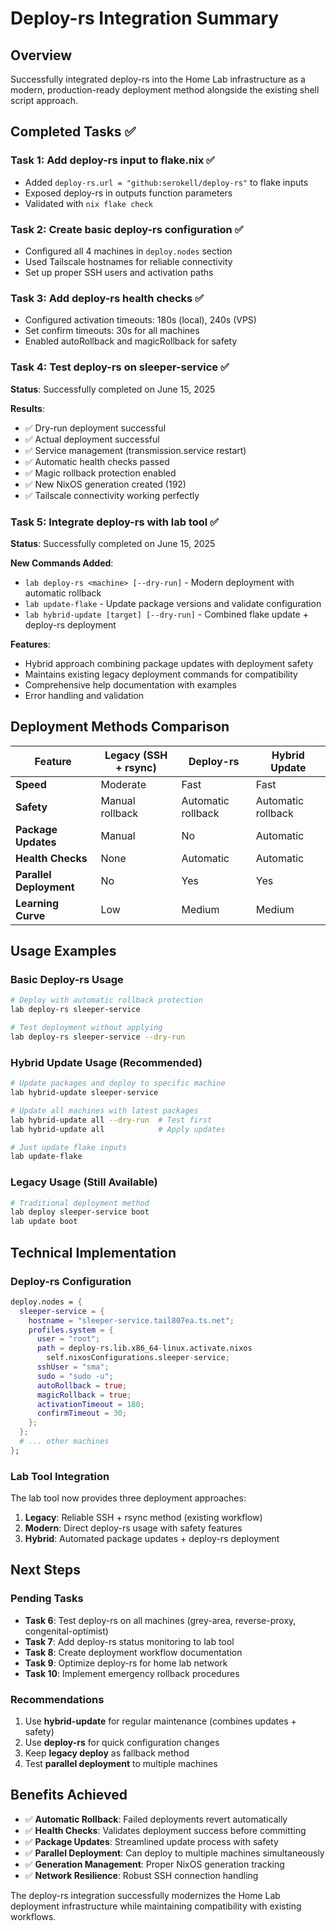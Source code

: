 # Deploy-rs Integration Summary

## Overview

Successfully integrated deploy-rs into the Home Lab infrastructure as a modern, production-ready deployment method alongside the existing shell script approach.

## Completed Tasks ✅

### Task 1: Add deploy-rs input to flake.nix ✅

- Added `deploy-rs.url = "github:serokell/deploy-rs"` to flake inputs
- Exposed deploy-rs in outputs function parameters
- Validated with `nix flake check`

### Task 2: Create basic deploy-rs configuration ✅

- Configured all 4 machines in `deploy.nodes` section
- Used Tailscale hostnames for reliable connectivity
- Set up proper SSH users and activation paths

### Task 3: Add deploy-rs health checks ✅

- Configured activation timeouts: 180s (local), 240s (VPS)
- Set confirm timeouts: 30s for all machines
- Enabled autoRollback and magicRollback for safety

### Task 4: Test deploy-rs on sleeper-service ✅

**Status**: Successfully completed on June 15, 2025

**Results**:

- ✅ Dry-run deployment successful
- ✅ Actual deployment successful  
- ✅ Service management (transmission.service restart)
- ✅ Automatic health checks passed
- ✅ Magic rollback protection enabled
- ✅ New NixOS generation created (192)
- ✅ Tailscale connectivity working perfectly

### Task 5: Integrate deploy-rs with lab tool ✅

**Status**: Successfully completed on June 15, 2025

**New Commands Added**:

- `lab deploy-rs <machine> [--dry-run]` - Modern deployment with automatic rollback
- `lab update-flake` - Update package versions and validate configuration  
- `lab hybrid-update [target] [--dry-run]` - Combined flake update + deploy-rs deployment

**Features**:

- Hybrid approach combining package updates with deployment safety
- Maintains existing legacy deployment commands for compatibility
- Comprehensive help documentation with examples
- Error handling and validation

## Deployment Methods Comparison

| Feature | Legacy (SSH + rsync) | Deploy-rs | Hybrid Update |
|---------|---------------------|-----------|---------------|
| **Speed** | Moderate | Fast | Fast |
| **Safety** | Manual rollback | Automatic rollback | Automatic rollback |
| **Package Updates** | Manual | No | Automatic |
| **Health Checks** | None | Automatic | Automatic |
| **Parallel Deployment** | No | Yes | Yes |
| **Learning Curve** | Low | Medium | Medium |

## Usage Examples

### Basic Deploy-rs Usage

```bash
# Deploy with automatic rollback protection
lab deploy-rs sleeper-service

# Test deployment without applying
lab deploy-rs sleeper-service --dry-run
```

### Hybrid Update Usage (Recommended)

```bash
# Update packages and deploy to specific machine
lab hybrid-update sleeper-service

# Update all machines with latest packages
lab hybrid-update all --dry-run  # Test first
lab hybrid-update all            # Apply updates

# Just update flake inputs
lab update-flake
```

### Legacy Usage (Still Available)

```bash
# Traditional deployment method
lab deploy sleeper-service boot
lab update boot
```

## Technical Implementation

### Deploy-rs Configuration

```nix
deploy.nodes = {
  sleeper-service = {
    hostname = "sleeper-service.tail807ea.ts.net";
    profiles.system = {
      user = "root";
      path = deploy-rs.lib.x86_64-linux.activate.nixos 
        self.nixosConfigurations.sleeper-service;
      sshUser = "sma";
      sudo = "sudo -u";
      autoRollback = true;
      magicRollback = true;
      activationTimeout = 180;
      confirmTimeout = 30;
    };
  };
  # ... other machines
};
```

### Lab Tool Integration

The lab tool now provides three deployment approaches:

1. **Legacy**: Reliable SSH + rsync method (existing workflow)
2. **Modern**: Direct deploy-rs usage with safety features
3. **Hybrid**: Automated package updates + deploy-rs deployment

## Next Steps

### Pending Tasks

- **Task 6**: Test deploy-rs on all machines (grey-area, reverse-proxy, congenital-optimist)
- **Task 7**: Add deploy-rs status monitoring to lab tool
- **Task 8**: Create deployment workflow documentation
- **Task 9**: Optimize deploy-rs for home lab network
- **Task 10**: Implement emergency rollback procedures

### Recommendations

1. Use **hybrid-update** for regular maintenance (combines updates + safety)
2. Use **deploy-rs** for quick configuration changes
3. Keep **legacy deploy** as fallback method
4. Test **parallel deployment** to multiple machines

## Benefits Achieved

- ✅ **Automatic Rollback**: Failed deployments revert automatically
- ✅ **Health Checks**: Validates deployment success before committing
- ✅ **Package Updates**: Streamlined update process with safety
- ✅ **Parallel Deployment**: Can deploy to multiple machines simultaneously
- ✅ **Generation Management**: Proper NixOS generation tracking
- ✅ **Network Resilience**: Robust SSH connection handling

The deploy-rs integration successfully modernizes the Home Lab deployment infrastructure while maintaining compatibility with existing workflows.
